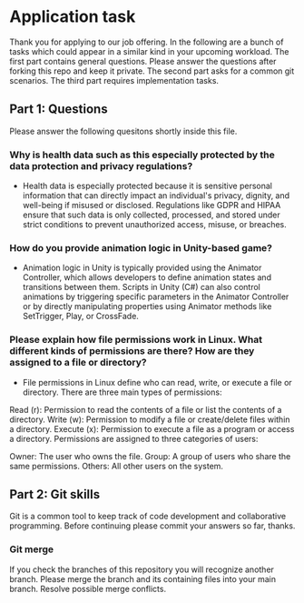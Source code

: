 # Application task

Thank you for applying to our job offering.
In the following are a bunch of tasks which could appear in a similar kind in your upcoming workload.
The first part contains general questions.
Please answer the questions after forking this repo and keep it private.
The second part asks for a common git scenarios.
The third part requires implementation tasks.

## Part 1: Questions

Please answer the following quesitons shortly inside this file.

### Why is health data such as this especially protected by the data protection and privacy regulations?

- Health data is especially protected because it is sensitive personal information that can directly impact an individual's privacy, dignity, and well-being if misused or disclosed. Regulations like GDPR and HIPAA ensure that such data is only collected, processed, and stored under strict conditions to prevent unauthorized access, misuse, or breaches.

### How do you provide animation logic in Unity-based game?

- Animation logic in Unity is typically provided using the Animator Controller, which allows developers to define animation states and transitions between them. Scripts in Unity (C#) can also control animations by triggering specific parameters in the Animator Controller or by directly manipulating properties using Animator methods like SetTrigger, Play, or CrossFade.

### Please explain how file permissions work in Linux. What different kinds of permissions are there? How are they assigned to a file or directory?

- File permissions in Linux define who can read, write, or execute a file or directory. There are three main types of permissions:

Read (r): Permission to read the contents of a file or list the contents of a directory.
Write (w): Permission to modify a file or create/delete files within a directory.
Execute (x): Permission to execute a file as a program or access a directory.
Permissions are assigned to three categories of users:

Owner: The user who owns the file.
Group: A group of users who share the same permissions.
Others: All other users on the system.

## Part 2: Git skills

Git is a common tool to keep track of code development and collaborative programming.
Before continuing please commit your answers so far, thanks.

### Git merge

If you check the branches of this repository you will recognize another branch.
Please merge the branch and its containing files into your main branch.
Resolve possible merge conflicts.
